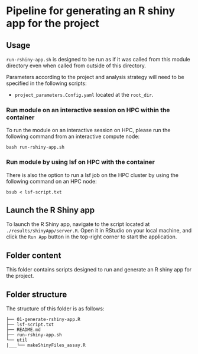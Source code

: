 # Pipeline for generating an R shiny app for the project

## Usage

`run-rshiny-app.sh` is designed to be run as if it was called from this module directory even when called from outside of this directory.

Parameters according to the project and analysis strategy will need to be specified in the following scripts:
- `project_parameters.Config.yaml` located at the `root_dir`.


### Run module on an interactive session on HPC within the container

To run the module on an interactive session on HPC, please run the following command from an interactive compute node:

```
bash run-rshiny-app.sh
```

### Run module by using lsf on HPC with the container

There is also the option to run a lsf job on the HPC cluster by using the following command on an HPC node:

```
bsub < lsf-script.txt
```

## Launch the R Shiny app

To launch the R Shiny app, navigate to the script located at `./results/shinyApp/server.R`. Open it in RStudio on your local machine, and click the `Run App` button in the top-right corner to start the application.


## Folder content

This folder contains scripts designed to run and generate an R shiny app for the project.


## Folder structure 

The structure of this folder is as follows:

```
├── 01-generate-rshiny-app.R
├── lsf-script.txt
├── README.md
├── run-rshiny-app.sh
└── util
|___└── makeShinyFiles_assay.R
```
